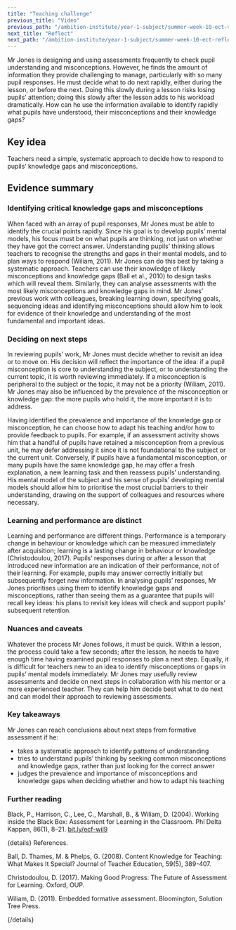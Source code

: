 ```yaml
---
title: "Teaching challenge"
previous_title: "Video"
previous_path: "/ambition-institute/year-1-subject/summer-week-10-ect-video"
next_title: "Reflect"
next_path: "/ambition-institute/year-1-subject/summer-week-10-ect-reflect"
---
```


Mr Jones is designing and using assessments frequently to check pupil understanding and misconceptions. However, he finds the amount of information they provide challenging to manage, particularly with so many pupil responses. He must decide what to do next rapidly, either during the lesson, or before the next. Doing this slowly during a lesson risks losing pupils’ attention; doing this slowly after the lesson adds to his workload dramatically. How can he use the information available to identify rapidly what pupils have understood, their misconceptions and their knowledge gaps?

## Key idea

Teachers need a simple, systematic approach to decide how to respond to pupils’ knowledge gaps and misconceptions.

## Evidence summary

### Identifying critical knowledge gaps and misconceptions

When faced with an array of pupil responses, Mr Jones must be able to identify the crucial points rapidly. Since his goal is to develop pupils’ mental models, his focus must be on what pupils are thinking, not just on whether they have got the correct answer. Understanding pupils’ thinking allows teachers to recognise the strengths and gaps in their mental models, and to plan ways to respond (Wiliam, 2011). Mr Jones can do this best by taking a systematic approach. Teachers can use their knowledge of likely misconceptions and knowledge gaps (Ball et al., 2010) to design tasks which will reveal them. Similarly, they can analyse assessments with the most likely misconceptions and knowledge gaps in mind. Mr Jones’ previous work with colleagues, breaking learning down, specifying goals, sequencing ideas and identifying misconceptions should allow him to look for evidence of their knowledge and understanding of the most fundamental and important ideas.

### Deciding on next steps

In reviewing pupils’ work, Mr Jones must decide whether to revisit an idea or to move on. His decision will reflect the importance of the idea: if a pupil misconception is core to understanding the subject, or to understanding the current topic, it is worth reviewing immediately. If a misconception is peripheral to the subject or the topic, it may not be a priority (Wiliam, 2011). Mr Jones may also be influenced by the prevalence of the misconception or knowledge gap: the more pupils who hold it, the more important it is to address.

Having identified the prevalence and importance of the knowledge gap or misconception, he can choose how to adapt his teaching and/or how to provide feedback to pupils. For example, if an assessment activity shows him that a handful of pupils have retained a misconception from a previous unit, he may defer addressing it since it is not foundational to the subject or the current unit. Conversely, if pupils have a fundamental misconception, or many pupils have the same knowledge gap, he may offer a fresh explanation, a new learning task and then reassess pupils’ understanding. His mental model of the subject and his sense of pupils’ developing mental models should allow him to prioritise the most crucial barriers to their understanding, drawing on the support of colleagues and resources where necessary.

### Learning and performance are distinct

Learning and performance are different things. Performance is a temporary change in behaviour or knowledge which can be measured immediately after acquisition; learning is a lasting change in behaviour or knowledge (Christodoulou, 2017). Pupils’ responses during or after a lesson that introduced new information are an indication of their performance, not of their learning. For example, pupils may answer correctly initially but subsequently forget new information. In analysing pupils’ responses, Mr Jones prioritises using them to identify knowledge gaps and misconceptions, rather than seeing them as a guarantee that pupils will recall key ideas: his plans to revisit key ideas will check and support pupils’ subsequent retention.

### Nuances and caveats

Whatever the process Mr Jones follows, it must be quick. Within a lesson, the process could take a few seconds; after the lesson, he needs to have enough time having examined pupil responses to plan a next step. Equally, it is difficult for teachers new to an idea to identify misconceptions or gaps in pupils’ mental models immediately. Mr Jones may usefully review assessments and decide on next steps in collaboration with his mentor or a more experienced teacher. They can help him decide best what to do next and can model their approach to reviewing assessments.

### Key takeaways

Mr Jones can reach conclusions about next steps from formative assessment if he:

- takes a systematic approach to identify patterns of understanding
- tries to understand pupils’ thinking by seeking common misconceptions and knowledge gaps, rather than just looking for the correct answer
- judges the prevalence and importance of misconceptions and knowledge gaps when deciding whether and how to adapt his teaching

### Further reading

Black, P., Harrison, C., Lee, C., Marshall, B., & Wiliam, D. (2004). Working inside the Black Box: Assessment for Learning in the Classroom. Phi Delta Kappan, 86(1), 8–21. [bit.ly/ecf-wil9](http://bit.ly/ecf-wil9)

{details}
References.

Ball, D. Thames, M. &amp; Phelps, G. (2008). Content Knowledge for Teaching: What Makes It Special? Journal of Teacher Education, 59(5), 389-407.

Christodoulou, D. (2017). Making Good Progress: The Future of Assessment for Learning. Oxford, OUP.

Wiliam, D. (2011). Embedded formative assessment. Bloomington, Solution Tree Press.

{/details}

